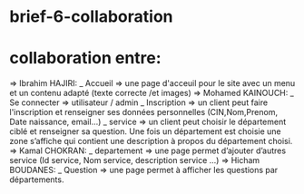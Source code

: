 # brief-6-collaboration

collaboration entre: 
====================

=> Ibrahim HAJIRI: 
    _ Accueil => une page d'acceuil pour le site avec un menu et un contenu adapté (texte correcte /et images) 
=> Mohamed KAINOUCH:
    _ Se connecter => utilisateur / admin 
    _ Inscription => un client peut faire l'inscription et renseigner ses données personnelles (CIN,Nom,Prenom, Date naissance, email...) 
    _ service => un client peut choisir le département ciblé et renseigner sa question. Une fois un département est choisie une zone s’affiche qui contient une description à propos du département choisi. 
=> Kamal CHOKRAN: 
    _ departement => une page permet d’ajouter d’autres service (Id service, Nom service, description service ...) 
=> Hicham BOUDANES: 
    _ Question => une page permet à afficher les questions par départements.
